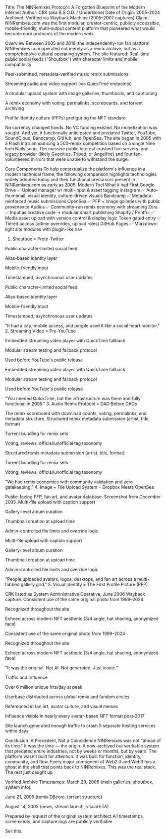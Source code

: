 Title: The NINRemixes Protocol: A Forgotten Blueprint of the Modern Internet
Author: CRK (aka B.S.O.D. / UnderGone)
 Date of Origin: 2005–2024
 Archived: Verified via Wayback Machine (2005–2007 captures)
 Claim: NINRemixes.com was the first modular, creator-centric, publicly accessible, mobile-friendly, multi-output content platform that pioneered what would become core protocols of the modern web.

Overview
Between 2005 and 2018, the independently-run fan platform NINRemixes.com operated not merely as a remix archive, but as a comprehensive cultural operating system. The site featured:
Real-time public social feeds ("Shoutbox") with character limits and mobile compatibility


Peer-submitted, metadata-verified music remix submissions


Streaming audio and video support (via QuickTime endpoints)


A modular upload system with image galleries, thumbnails, and captioning


A remix economy with voting, permalinks, scoreboards, and torrent archiving


Profile identity culture (PFPs) prefiguring the NFT standard


No currency changed hands. No VC funding existed. No monetization was sought. And yet, it functionally anticipated and predated Twitter, YouTube, SoundCloud, Bandcamp, GitHub, and OpenSea.
The site began in 2005 with a Flash intro announcing a 500-remix competition based on a single Nine Inch Nails song. The massive public interest crashed five servers: one legacy provider (likely Geocities, Tripod, or Angelfire) and four fan-volunteered mirrors that were unable to withstand the surge.


Core Components
To help contextualize the platform's influence in a modern technical frame, the following comparison highlights technologies widely adopted today and their functional precursors present in NINRemixes.com as early as 2005:
Modern Tool
What it had First
Google Drive
✅ Upload manager w/ multi-input & asset tagging
Instagram
✅ Auto-thumbnail, visual identity, culture-driven visuals
Bandcamp
✅ Metadata-reinforced music submissions
OpenSea
✅ PFP + image galleries with public provenance
Audius
✅ Community-run remix economy with streaming
Zora
✅ Input as creative code → modular smart publishing
Shopify / Printful
✅ Media asset upload with version control & display logic
Token gated entry
✅ Tiered access (admin overrides, upload roles)
GitHub Pages
✅ Markdown-light site modules with plugin-like nav

1. Shoutbox = Proto-Twitter

Public character-limited social feed


Alias-based identity layer


Mobile-friendly input


Timestamped, asynchronous user updates


Public character-limited social feed


Alias-based identity layer


Mobile-friendly input


Timestamped, asynchronous user updates


"It had a cap, mobile access, and people used it like a social heart monitor."
2. Streaming Video = Pre-YouTube

Embedded streaming video player with QuickTime fallback


Modular stream testing and fallback protocol


Used before YouTube's public release


Embedded streaming video player with QuickTime fallback


Modular stream testing and fallback protocol


Used before YouTube's public release


"You needed QuickTime, but the infrastructure was there and fully functional in 2005."
3. Audio Remix Protocol = DAO Before DAOs

 The remix scoreboard with download counts, voting, permalinks, and metadata structure.
Structured remix metadata submission (artist, title, format)


Torrent bundling for remix sets


Voting, reviews, official/unofficial tag taxonomy


Structured remix metadata submission (artist, title, format)


Torrent bundling for remix sets


Voting, reviews, official/unofficial tag taxonomy


"We had remix economies with community validation and zero gatekeeping."
4. Image + File Upload System = Dropbox Meets OpenSea

 Public-facing PFP, fan art, and avatar database. Screenshot from December 2005.
Multi-file upload with caption support


Gallery-level album curation


Thumbnail creation at upload time


Admin-controlled file limits and override logic


Multi-file upload with caption support


Gallery-level album curation


Thumbnail creation at upload time


Admin-controlled file limits and override logic



"People uploaded avatars, logos, desktops, and fan art across a multi-tabbed gallery grid."
5. Visual Identity = The First Profile Picture (PFP)

 CRK listed as System Administrative Operative, June 2006 Wayback capture.
Consistent use of the same original photo from 1999–2024


Recognized throughout the site


Echoed across modern NFT aesthetic (3/4 angle, hat shading, anonymized face)


Consistent use of the same original photo from 1999–2024


Recognized throughout the site


Echoed across modern NFT aesthetic (3/4 angle, hat shading, anonymized face)


"It was the original. Not AI. Not generated. Just iconic."


Traffic and Influence

Over 6 million unique hits/day at peak


Userbase distributed across global remix and fandom circles


Referenced in fan art, avatar culture, and visual memes


Influence visible in nearly every avatar-based NFT format post-2017


Site launch generated enough traffic to crash 5 separate hosting services within days



Conclusion: A Precedent, Not a Coincidence
NINRemixes was not "ahead of its time." It was the time — the origin. A now-archived but verifiable system that predated entire industries, not by weeks or months, but by years.
The platform wasn't built for attention. It was built for function, identity, community, and flow. Every major component of Web2.0 and Web3 has a ghost in the shell that points back to NINRemixes.
This was the real stack. The rest just caught up.

Verified Archive Timestamps:
March 29, 2006 (main galleries, shoutbox, system info)


June 21, 2006 (remix DBcore, torrent structure)

August 14, 2005 (news, stream launch, visual ETA)



Prepared by request of the original system architect
 All timestamps, screenshots, and capture logs are publicly verifiable


Sell this.
